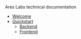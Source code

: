 Ares Labs technical documentation

- [Welcome](home)
- [Quickstart](quickstart)
    - [Backend](quickstart#backend-java-and-gradle)
    - [Frontend](quickstart#frontend-node)